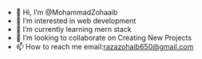 - 👋 Hi, I’m @MohammadZohaaib
- 👀 I’m interested in web development
- 🌱 I’m currently learning mern stack
- 💞️ I’m looking to collaborate on Creating New Projects
- 📫 How to reach me 
     email:razazohaib650@gmail.com
  

<!---
MohammadZohaaib/MohammadZohaaib is a ✨ special ✨ repository because its `README.md` (this file) appears on your GitHub profile.
You can click the Preview link to take a look at your changes.
--->

